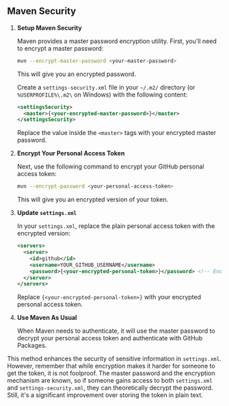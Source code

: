 ## Maven Security

1. **Setup Maven Security**

   Maven provides a master password encryption utility. First, you'll need to encrypt a master
   password:

   ```bash
   mvn --encrypt-master-password <your-master-password>
   ```

   This will give you an encrypted password.

   Create a `settings-security.xml` file in your `~/.m2/` directory (or `%USERPROFILE%\.m2\` on
   Windows) with the following content:

   ```xml
   <settingsSecurity>
     <master>{<your-encrypted-master-password>}</master>
   </settingsSecurity>
   ```

   Replace the value inside the `<master>` tags with your encrypted master password.

2. **Encrypt Your Personal Access Token**

   Next, use the following command to encrypt your GitHub personal access token:

   ```bash
   mvn --encrypt-password <your-personal-access-token>
   ```

   This will give you an encrypted version of your token.

3. **Update `settings.xml`**

   In your `settings.xml`, replace the plain personal access token with the encrypted version:

   ```xml
   <servers>
     <server>
       <id>github</id>
       <username>YOUR_GITHUB_USERNAME</username>
       <password>{<your-encrypted-personal-token>}</password> <!-- Encrypted Token -->
     </server>
   </servers>
   ```

   Replace `{<your-encrypted-personal-token>}` with your encrypted personal access token.

4. **Use Maven As Usual**

   When Maven needs to authenticate, it will use the master password to decrypt your personal access
   token and
   authenticate with GitHub Packages.

This method enhances the security of sensitive information in `settings.xml`. However, remember that
while encryption
makes it harder for someone to get the token, it is not foolproof. The master password and the
encryption mechanism are
known, so if someone gains access to both `settings.xml` and `settings-security.xml`, they can
theoretically decrypt the
password. Still, it's a significant improvement over storing the token in plain text.

